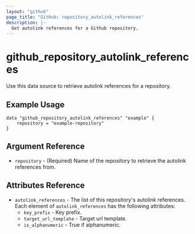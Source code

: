 ```yaml
---
layout: "github"
page_title: "GitHub: repository_autolink_references"
description: |-
  Get autolink references for a Github repository.
---
```


# github_repository_autolink_references

Use this data source to retrieve autolink references for a repository.

## Example Usage

```hcl
data "github_repository_autolink_references" "example" {
    repository = "example-repository"
}
```

## Argument Reference

* `repository` - (Required) Name of the repository to retrieve the autolink references from.

## Attributes Reference

* `autolink_references` - The list of this repository's autolink references. Each element of `autolink_references` has the following attributes:
    * `key_prefix` - Key prefix.
    * `target_url_template` - Target url template.
    * `is_alphanumeric` - True if alphanumeric.
